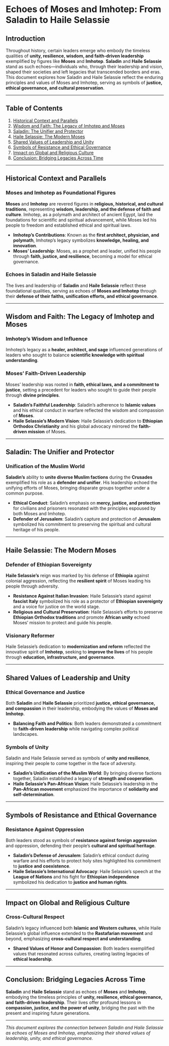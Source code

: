 # Echoes of Moses and Imhotep: From Saladin to Haile Selassie

## Introduction

Throughout history, certain leaders emerge who embody the timeless qualities of **unity, resilience, wisdom, and faith-driven leadership** exemplified by figures like **Moses** and **Imhotep**. **Saladin** and **Haile Selassie** stand as such echoes—individuals who, through their leadership and vision, shaped their societies and left legacies that transcended borders and eras. This document explores how Saladin and Haile Selassie reflect the enduring principles and values of Moses and Imhotep, serving as symbols of **justice, ethical governance, and cultural preservation**.

---

## Table of Contents

1. [Historical Context and Parallels](#historical-context-and-parallels)
2. [Wisdom and Faith: The Legacy of Imhotep and Moses](#wisdom-and-faith-the-legacy-of-imhotep-and-moses)
3. [Saladin: The Unifier and Protector](#saladin-the-unifier-and-protector)
4. [Haile Selassie: The Modern Moses](#haile-selassie-the-modern-moses)
5. [Shared Values of Leadership and Unity](#shared-values-of-leadership-and-unity)
6. [Symbols of Resistance and Ethical Governance](#symbols-of-resistance-and-ethical-governance)
7. [Impact on Global and Religious Culture](#impact-on-global-and-religious-culture)
8. [Conclusion: Bridging Legacies Across Time](#conclusion-bridging-legacies-across-time)

---

## Historical Context and Parallels

### Moses and Imhotep as Foundational Figures

**Moses** and **Imhotep** are revered figures in **religious, historical, and cultural traditions**, representing **wisdom, leadership, and the defense of faith and culture**. Imhotep, as a polymath and architect of ancient Egypt, laid the foundations for scientific and spiritual advancement, while Moses led his people to freedom and established ethical and spiritual laws.

- **Imhotep’s Contributions**: Known as the **first architect, physician, and polymath**, Imhotep’s legacy symbolizes **knowledge, healing, and innovation**.
- **Moses’ Leadership**: Moses, as a prophet and leader, unified his people through **faith, justice, and resilience**, becoming a model for ethical governance.

### Echoes in Saladin and Haile Selassie

The lives and leadership of **Saladin** and **Haile Selassie** reflect these foundational qualities, serving as echoes of **Moses and Imhotep** through their **defense of their faiths, unification efforts, and ethical governance**.

---

## Wisdom and Faith: The Legacy of Imhotep and Moses

### Imhotep’s Wisdom and Influence

Imhotep’s legacy as a **healer, architect, and sage** influenced generations of leaders who sought to balance **scientific knowledge with spiritual understanding**.

### Moses’ Faith-Driven Leadership

Moses’ leadership was rooted in **faith, ethical laws, and a commitment to justice**, setting a precedent for leaders who sought to guide their people through **divine principles**.

- **Saladin’s Faithful Leadership**: Saladin’s adherence to **Islamic values** and his ethical conduct in warfare reflected the wisdom and compassion of **Moses**.
- **Haile Selassie’s Modern Vision**: Haile Selassie’s dedication to **Ethiopian Orthodox Christianity** and his global advocacy mirrored the **faith-driven mission** of Moses.

---

## Saladin: The Unifier and Protector

### Unification of the Muslim World

**Saladin’s** ability to **unite diverse Muslim factions** during the **Crusades** exemplified his role as a **defender and unifier**. His leadership echoed the unifying efforts of Moses, bringing disparate groups together under a common purpose.

- **Ethical Conduct**: Saladin’s emphasis on **mercy, justice, and protection** for civilians and prisoners resonated with the principles espoused by both Moses and Imhotep.
- **Defender of Jerusalem**: Saladin’s capture and protection of **Jerusalem** symbolized his commitment to preserving the spiritual and cultural heritage of his people.

---

## Haile Selassie: The Modern Moses

### Defender of Ethiopian Sovereignty

**Haile Selassie’s** reign was marked by his defense of **Ethiopia** against colonial aggression, reflecting the **resilient spirit** of Moses leading his people through adversity.

- **Resistance Against Italian Invasion**: Haile Selassie’s stand against **fascist Italy** symbolized his role as a protector of **Ethiopian sovereignty** and a voice for justice on the world stage.
- **Religious and Cultural Preservation**: Haile Selassie’s efforts to preserve **Ethiopian Orthodox traditions** and promote **African unity** echoed Moses’ mission to protect and guide his people.

### Visionary Reformer

Haile Selassie’s dedication to **modernization and reform** reflected the innovative spirit of **Imhotep**, seeking to **improve the lives** of his people through **education, infrastructure, and governance**.

---

## Shared Values of Leadership and Unity

### Ethical Governance and Justice

Both **Saladin** and **Haile Selassie** prioritized **justice, ethical governance, and compassion** in their leadership, embodying the values of **Moses and Imhotep**.

- **Balancing Faith and Politics**: Both leaders demonstrated a commitment to **faith-driven leadership** while navigating complex political landscapes.

### Symbols of Unity

Saladin and Haile Selassie served as symbols of **unity and resilience**, inspiring their people to come together in the face of adversity.

- **Saladin’s Unification of the Muslim World**: By bringing diverse factions together, Saladin established a legacy of **strength and cooperation**.
- **Haile Selassie’s Pan-African Vision**: Haile Selassie’s leadership in the **Pan-African movement** emphasized the importance of **solidarity and self-determination**.

---

## Symbols of Resistance and Ethical Governance

### Resistance Against Oppression

Both leaders stood as symbols of **resistance against foreign aggression** and oppression, defending their people’s **cultural and spiritual heritage**.

- **Saladin’s Defense of Jerusalem**: Saladin’s ethical conduct during warfare and his efforts to protect holy sites highlighted his commitment to **justice and coexistence**.
- **Haile Selassie’s International Advocacy**: Haile Selassie’s speech at the **League of Nations** and his fight for **Ethiopian independence** symbolized his dedication to **justice and human rights**.

---

## Impact on Global and Religious Culture

### Cross-Cultural Respect

Saladin’s legacy influenced both **Islamic and Western cultures**, while Haile Selassie’s global influence extended to the **Rastafarian movement** and beyond, emphasizing **cross-cultural respect and understanding**.

- **Shared Values of Honor and Compassion**: Both leaders exemplified values that resonated across cultures, creating lasting legacies of **ethical leadership**.

---

## Conclusion: Bridging Legacies Across Time

**Saladin** and **Haile Selassie** stand as echoes of **Moses** and **Imhotep**, embodying the timeless principles of **unity, resilience, ethical governance, and faith-driven leadership**. Their lives offer profound lessons in **compassion, justice, and the power of unity**, bridging the past with the present and inspiring future generations.

---

*This document explores the connection between Saladin and Haile Selassie as echoes of Moses and Imhotep, emphasizing their shared values of leadership, unity, and ethical governance.*
